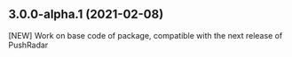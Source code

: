 ## 3.0.0-alpha.1 (2021-02-08)

[NEW] Work on base code of package, compatible with the next release of PushRadar
